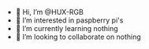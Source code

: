 - 👋 Hi, I’m @HUX-RGB
- 👀 I’m interested in paspberry pi's
- 🌱 I’m currently learning nothing
- 💞️ I’m looking to collaborate on nothing

